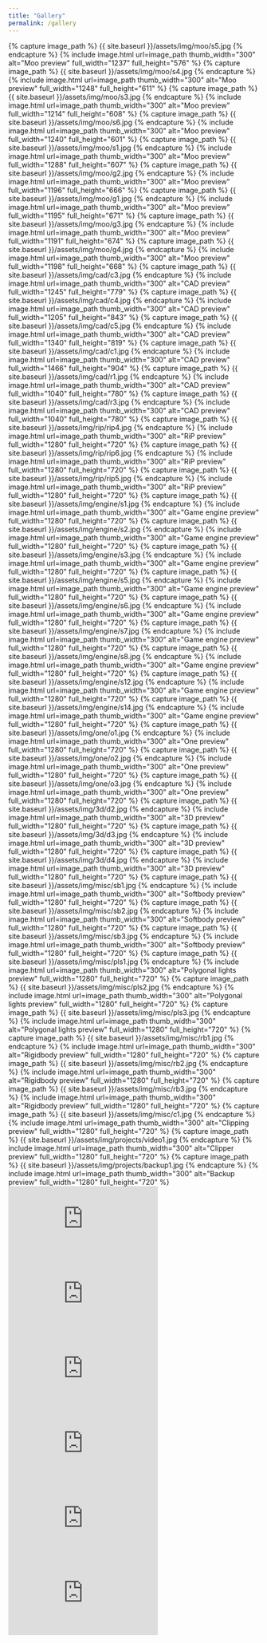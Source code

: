 ```yaml
---
title: "Gallery"
permalink: /gallery
---
```


<div class="photoswipe-gallery">
  {% capture image_path %}
  {{ site.baseurl }}/assets/img/moo/s5.jpg
  {% endcapture %}
  {% include image.html 
     url=image_path
     thumb_width="300" alt="Moo preview"
     full_width="1237" full_height="576"
  %}
  {% capture image_path %}
  {{ site.baseurl }}/assets/img/moo/s4.jpg
  {% endcapture %}
  {% include image.html 
     url=image_path
     thumb_width="300" alt="Moo preview"
     full_width="1248" full_height="611"
  %}
  {% capture image_path %}
  {{ site.baseurl }}/assets/img/moo/s3.jpg
  {% endcapture %}
  {% include image.html 
     url=image_path
     thumb_width="300" alt="Moo preview"
     full_width="1214" full_height="608"
  %}
  {% capture image_path %}
  {{ site.baseurl }}/assets/img/moo/s6.jpg
  {% endcapture %}
  {% include image.html 
     url=image_path
     thumb_width="300" alt="Moo preview"
     full_width="1240" full_height="601"
  %}
  {% capture image_path %}
  {{ site.baseurl }}/assets/img/moo/s1.jpg
  {% endcapture %}
  {% include image.html 
     url=image_path
     thumb_width="300" alt="Moo preview"
     full_width="1288" full_height="607"
  %}
  {% capture image_path %}
  {{ site.baseurl }}/assets/img/moo/g2.jpg
  {% endcapture %}
  {% include image.html 
     url=image_path
     thumb_width="300" alt="Moo preview"
     full_width="1196" full_height="666"
  %}
  {% capture image_path %}
  {{ site.baseurl }}/assets/img/moo/g1.jpg
  {% endcapture %}
  {% include image.html 
     url=image_path
     thumb_width="300" alt="Moo preview"
     full_width="1195" full_height="671"
  %}
  {% capture image_path %}
  {{ site.baseurl }}/assets/img/moo/g3.jpg
  {% endcapture %}
  {% include image.html 
     url=image_path
     thumb_width="300" alt="Moo preview"
     full_width="1191" full_height="674"
  %}
  {% capture image_path %}
  {{ site.baseurl }}/assets/img/moo/g4.jpg
  {% endcapture %}
  {% include image.html 
     url=image_path
     thumb_width="300" alt="Moo preview"
     full_width="1198" full_height="668"
  %}
  {% capture image_path %}
  {{ site.baseurl }}/assets/img/cad/c3.jpg
  {% endcapture %}
  {% include image.html 
     url=image_path
     thumb_width="300" alt="CAD preview"
     full_width="1245" full_height="779"
  %}
  {% capture image_path %}
  {{ site.baseurl }}/assets/img/cad/c4.jpg
  {% endcapture %}
  {% include image.html 
     url=image_path
     thumb_width="300" alt="CAD preview"
     full_width="1205" full_height="843"
  %}
  {% capture image_path %}
  {{ site.baseurl }}/assets/img/cad/c5.jpg
  {% endcapture %}
  {% include image.html 
     url=image_path
     thumb_width="300" alt="CAD preview"
     full_width="1340" full_height="819"
  %}
  {% capture image_path %}
  {{ site.baseurl }}/assets/img/cad/c1.jpg
  {% endcapture %}
  {% include image.html 
     url=image_path
     thumb_width="300" alt="CAD preview"
     full_width="1466" full_height="904"
  %}
  {% capture image_path %}
  {{ site.baseurl }}/assets/img/cad/r1.jpg
  {% endcapture %}
  {% include image.html 
     url=image_path
     thumb_width="300" alt="CAD preview"
     full_width="1040" full_height="780"
  %}
  {% capture image_path %}
  {{ site.baseurl }}/assets/img/cad/r3.jpg
  {% endcapture %}
  {% include image.html 
     url=image_path
     thumb_width="300" alt="CAD preview"
     full_width="1040" full_height="780"
  %}
    {% capture image_path %}
  {{ site.baseurl }}/assets/img/rip/rip4.jpg
  {% endcapture %}
  {% include image.html 
     url=image_path
     thumb_width="300" alt="RiP preview"
     full_width="1280" full_height="720"
  %}
  {% capture image_path %}
  {{ site.baseurl }}/assets/img/rip/rip6.jpg
  {% endcapture %}
  {% include image.html 
     url=image_path
     thumb_width="300" alt="RiP preview"
     full_width="1280" full_height="720"
  %}
  {% capture image_path %}
  {{ site.baseurl }}/assets/img/rip/rip5.jpg
  {% endcapture %}
  {% include image.html 
     url=image_path
     thumb_width="300" alt="RiP preview"
     full_width="1280" full_height="720"
  %}
    {% capture image_path %}
  {{ site.baseurl }}/assets/img/engine/s1.jpg
  {% endcapture %}
  {% include image.html 
     url=image_path
     thumb_width="300" alt="Game engine preview"
     full_width="1280" full_height="720"
  %}
  {% capture image_path %}
  {{ site.baseurl }}/assets/img/engine/s2.jpg
  {% endcapture %}
  {% include image.html 
     url=image_path
     thumb_width="300" alt="Game engine preview"
     full_width="1280" full_height="720"
  %}
  {% capture image_path %}
  {{ site.baseurl }}/assets/img/engine/s3.jpg
  {% endcapture %}
  {% include image.html 
     url=image_path
     thumb_width="300" alt="Game engine preview"
     full_width="1280" full_height="720"
  %}
  {% capture image_path %}
  {{ site.baseurl }}/assets/img/engine/s5.jpg
  {% endcapture %}
  {% include image.html 
     url=image_path
     thumb_width="300" alt="Game engine preview"
     full_width="1280" full_height="720"
  %}
  {% capture image_path %}
  {{ site.baseurl }}/assets/img/engine/s6.jpg
  {% endcapture %}
  {% include image.html 
     url=image_path
     thumb_width="300" alt="Game engine preview"
     full_width="1280" full_height="720"
  %}
    {% capture image_path %}
  {{ site.baseurl }}/assets/img/engine/s7.jpg
  {% endcapture %}
  {% include image.html 
     url=image_path
     thumb_width="300" alt="Game engine preview"
     full_width="1280" full_height="720"
  %}
  {% capture image_path %}
  {{ site.baseurl }}/assets/img/engine/s8.jpg
  {% endcapture %}
  {% include image.html 
     url=image_path
     thumb_width="300" alt="Game engine preview"
     full_width="1280" full_height="720"
  %}
  {% capture image_path %}
  {{ site.baseurl }}/assets/img/engine/s12.jpg
  {% endcapture %}
  {% include image.html 
     url=image_path
     thumb_width="300" alt="Game engine preview"
     full_width="1280" full_height="720"
  %}
  {% capture image_path %}
  {{ site.baseurl }}/assets/img/engine/s14.jpg
  {% endcapture %}
  {% include image.html 
     url=image_path
     thumb_width="300" alt="Game engine preview"
     full_width="1280" full_height="720"
  %}
    {% capture image_path %}
  {{ site.baseurl }}/assets/img/one/o1.jpg
  {% endcapture %}
  {% include image.html 
     url=image_path
     thumb_width="300" alt="One preview"
     full_width="1280" full_height="720"
  %}
  {% capture image_path %}
  {{ site.baseurl }}/assets/img/one/o2.jpg
  {% endcapture %}
  {% include image.html 
     url=image_path
     thumb_width="300" alt="One preview"
     full_width="1280" full_height="720"
  %}
  {% capture image_path %}
  {{ site.baseurl }}/assets/img/one/o3.jpg
  {% endcapture %}
  {% include image.html 
     url=image_path
     thumb_width="300" alt="One preview"
     full_width="1280" full_height="720"
  %}
    {% capture image_path %}
  {{ site.baseurl }}/assets/img/3d/d2.jpg
  {% endcapture %}
  {% include image.html 
     url=image_path
     thumb_width="300" alt="3D preview"
     full_width="1280" full_height="720"
  %}
  {% capture image_path %}
  {{ site.baseurl }}/assets/img/3d/d3.jpg
  {% endcapture %}
  {% include image.html 
     url=image_path
     thumb_width="300" alt="3D preview"
     full_width="1280" full_height="720"
  %}
  {% capture image_path %}
  {{ site.baseurl }}/assets/img/3d/d4.jpg
  {% endcapture %}
  {% include image.html 
     url=image_path
     thumb_width="300" alt="3D preview"
     full_width="1280" full_height="720"
  %}
    {% capture image_path %}
  {{ site.baseurl }}/assets/img/misc/sb1.jpg
  {% endcapture %}
  {% include image.html 
     url=image_path
     thumb_width="300" alt="Softbody preview"
     full_width="1280" full_height="720"
  %}
  {% capture image_path %}
  {{ site.baseurl }}/assets/img/misc/sb2.jpg
  {% endcapture %}
  {% include image.html 
     url=image_path
     thumb_width="300" alt="Softbody preview"
     full_width="1280" full_height="720"
  %}
  {% capture image_path %}
  {{ site.baseurl }}/assets/img/misc/sb3.jpg
  {% endcapture %}
  {% include image.html 
     url=image_path
     thumb_width="300" alt="Softbody preview"
     full_width="1280" full_height="720"
  %}
    {% capture image_path %}
  {{ site.baseurl }}/assets/img/misc/pls1.jpg
  {% endcapture %}
  {% include image.html 
     url=image_path
     thumb_width="300" alt="Polygonal lights preview"
     full_width="1280" full_height="720"
  %}
  {% capture image_path %}
  {{ site.baseurl }}/assets/img/misc/pls2.jpg
  {% endcapture %}
  {% include image.html 
     url=image_path
     thumb_width="300" alt="Polygonal lights preview"
     full_width="1280" full_height="720"
  %}
  {% capture image_path %}
  {{ site.baseurl }}/assets/img/misc/pls3.jpg
  {% endcapture %}
  {% include image.html 
     url=image_path
     thumb_width="300" alt="Polygonal lights preview"
     full_width="1280" full_height="720"
  %}
    {% capture image_path %}
  {{ site.baseurl }}/assets/img/misc/rb1.jpg
  {% endcapture %}
  {% include image.html 
     url=image_path
     thumb_width="300" alt="Rigidbody preview"
     full_width="1280" full_height="720"
  %}
  {% capture image_path %}
  {{ site.baseurl }}/assets/img/misc/rb2.jpg
  {% endcapture %}
  {% include image.html 
     url=image_path
     thumb_width="300" alt="Rigidbody preview"
     full_width="1280" full_height="720"
  %}
  {% capture image_path %}
  {{ site.baseurl }}/assets/img/misc/rb3.jpg
  {% endcapture %}
  {% include image.html 
     url=image_path
     thumb_width="300" alt="Rigidbody preview"
     full_width="1280" full_height="720"
  %}
    {% capture image_path %}
  {{ site.baseurl }}/assets/img/misc/c1.jpg
  {% endcapture %}
  {% include image.html 
     url=image_path
     thumb_width="300" alt="Clipping preview"
     full_width="1280" full_height="720"
  %}
    {% capture image_path %}
  {{ site.baseurl }}/assets/img/projects/video1.jpg
  {% endcapture %}
  {% include image.html 
     url=image_path
     thumb_width="300" alt="Clipper preview"
     full_width="1280" full_height="720"
  %}
    {% capture image_path %}
  {{ site.baseurl }}/assets/img/projects/backup1.jpg
  {% endcapture %}
  {% include image.html 
     url=image_path
     thumb_width="300" alt="Backup preview"
     full_width="1280" full_height="720"
  %}
</div>

<iframe src="https://www.youtube.com/embed/_JM-uf86f5I" frameborder="0" allowfullscreen></iframe>
<iframe src="https://www.youtube.com/embed/_axUOplNjKc" frameborder="0" allowfullscreen></iframe>
<iframe src="https://www.youtube.com/embed/w-WgH9Zyp-8" frameborder="0" allowfullscreen></iframe>
<iframe src="https://www.youtube.com/embed/i8Y7_k5r-D0" frameborder="0" allowfullscreen></iframe>
<iframe src="https://www.youtube.com/embed/8PStHkvJT_Q" frameborder="0" allowfullscreen></iframe>
<iframe src="https://www.youtube.com/embed/67H3qU4EvcU" frameborder="0" allowfullscreen></iframe>